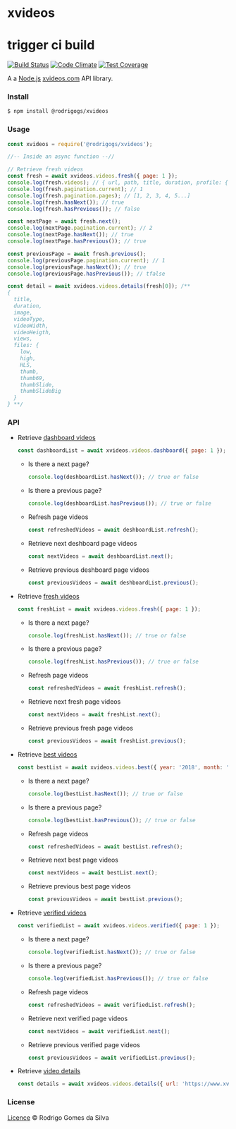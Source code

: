 # xvideos
# trigger ci build
[![Build Status](https://travis-ci.org/rodrigogs/xvideos.svg?branch=master)](https://travis-ci.org/rodrigogs/xvideos)
[![Code Climate](https://codeclimate.com/github/rodrigogs/xvideos/badges/gpa.svg)](https://codeclimate.com/github/rodrigogs/xvideos)
[![Test Coverage](https://codeclimate.com/github/rodrigogs/xvideos/badges/coverage.svg)](https://codeclimate.com/github/rodrigogs/xvideos/coverage)

A a [Node.js](https://nodejs.org) [xvideos.com](xvideos.com) API library.

### Install
```bash
$ npm install @rodrigogs/xvideos
```

### Usage
```javascript
const xvideos = require('@rodrigogs/xvideos');

//-- Inside an async function --//

// Retrieve fresh videos
const fresh = await xvideos.videos.fresh({ page: 1 });
console.log(fresh.videos); // { url, path, title, duration, profile: { name, url }, views, }
console.log(fresh.pagination.current); // 1 
console.log(fresh.pagination.pages); // [1, 2, 3, 4, 5...]
console.log(fresh.hasNext()); // true
console.log(fresh.hasPrevious()); // false

const nextPage = await fresh.next();
console.log(nextPage.pagination.current); // 2
console.log(nextPage.hasNext()); // true
console.log(nextPage.hasPrevious()); // true

const previousPage = await fresh.previous();
console.log(previousPage.pagination.current); // 1
console.log(previousPage.hasNext()); // true
console.log(previousPage.hasPrevious()); // tfalse

const detail = await xvideos.videos.details(fresh[0]); /**
{
  title,
  duration,
  image,
  videoType,
  videoWidth,
  videoHeigth,
  views,
  files: {
    low,
    high,
    HLS,
    thumb,
    thumb69,
    thumbSlide,
    thumbSlideBig
  }
} **/
```

### API
* Retrieve [dashboard videos](https://www.xvideos.com)
  ```javascript
  const dashboardList = await xvideos.videos.dashboard({ page: 1 });
  ```
  * Is there a next page? 
    ```javascript
    console.log(deshboardList.hasNext()); // true or false
    ```
  * Is there a previous page? 
    ```javascript
    console.log(deshboardList.hasPrevious()); // true or false
    ```
  * Refresh page videos
    ```javascript
    const refreshedVideos = await deshboardList.refresh();
    ```
  * Retrieve next deshboard page videos 
    ```javascript
    const nextVideos = await deshboardList.next();
    ```
  * Retrieve previous deshboard page videos
    ```javascript
    const previousVideos = await deshboardList.previous();
    ```
* Retrieve [fresh videos](https://www.xvideos.com/new/1)
  ```javascript
  const freshList = await xvideos.videos.fresh({ page: 1 });
  ```
  * Is there a next page? 
    ```javascript
    console.log(freshList.hasNext()); // true or false
    ```
  * Is there a previous page? 
    ```javascript
    console.log(freshList.hasPrevious()); // true or false
    ```
  * Refresh page videos 
    ```javascript
    const refreshedVideos = await freshList.refresh();
    ```
  * Retrieve next fresh page videos 
    ```javascript
    const nextVideos = await freshList.next();
    ```
  * Retrieve previous fresh page videos
    ```javascript
    const previousVideos = await freshList.previous();
    ```
* Retrieve [best videos](https://www.xvideos.com/best)
  ```javascript
  const bestList = await xvideos.videos.best({ year: '2018', month: '02', page: 1 });
  ```
  * Is there a next page? 
    ```javascript
    console.log(bestList.hasNext()); // true or false
    ```
  * Is there a previous page? 
    ```javascript
    console.log(bestList.hasPrevious()); // true or false
    ```
  * Refresh page videos 
    ```javascript
    const refreshedVideos = await bestList.refresh();
    ```
  * Retrieve next best page videos 
    ```javascript
    const nextVideos = await bestList.next();
    ```
  * Retrieve previous best page videos
    ```javascript
    const previousVideos = await bestList.previous();
    ```
* Retrieve [verified videos](https://www.xvideos.com/verified/videos)
  ```javascript
  const verifiedList = await xvideos.videos.verified({ page: 1 });
  ```
  * Is there a next page? 
    ```javascript
    console.log(verifiedList.hasNext()); // true or false
    ```
  * Is there a previous page? 
    ```javascript
    console.log(verifiedList.hasPrevious()); // true or false
    ```
  * Refresh page videos 
    ```javascript
    const refreshedVideos = await verifiedList.refresh();
    ```
  * Retrieve next verified page videos 
    ```javascript
    const nextVideos = await verifiedList.next();
    ```
  * Retrieve previous verified page videos
    ```javascript
    const previousVideos = await verifiedList.previous();
    ```
* Retrieve [video details](https://www.xvideos.com/video36638661/chaturbate_lulacum69_30-05-2018)
  ```javascript
  const details = await xvideos.videos.details({ url: 'https://www.xvideos.com/video36638661/chaturbate_lulacum69_30-05-2018' });
  ```

### License
[Licence](https://github.com/rodrigogs/xvideos/blob/master/LICENSE) © Rodrigo Gomes da Silva

